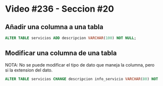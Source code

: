 # Video #236 - Seccion #20

## Añadir una columna a una tabla

```sql
ALTER TABLE servicios ADD descripcion VARCHAR(100) NOT NULL;
```

## Modificar una columna de una tabla

NOTA: No se puede modificar el tipo de dato que maneja la columna, pero si la extension del dato.

```sql
ALTER TABLE servicios CHANGE descripcion info_servicio VARCHAR(80) NOT NULL;
```
